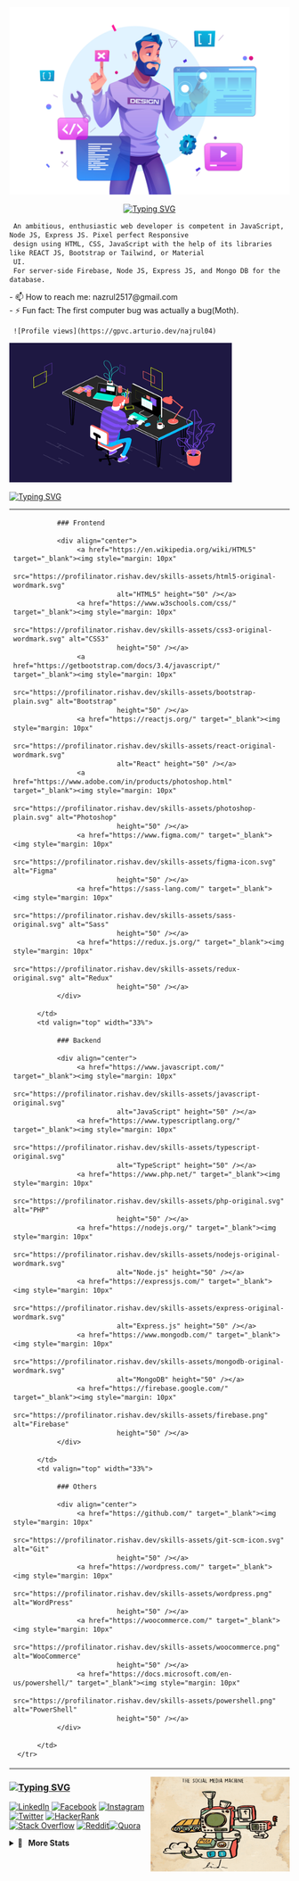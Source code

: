 <!-- Picture -->

<p align="center">
     <img src="https://github.com/najrul04/najrul04/blob/main/19362653.jpg">
</p>

<!-- Name & others -->

<p align="center">
     <a href="https://git.io/typing-svg"><img
               src="https://readme-typing-svg.herokuapp.com?font=Bebas+Neue&size=50&duration=3000&pause=400&color=A124B6&vCenter=true&width=435&lines=Hello+;I+am+Najrul;Front+End+Developer"
               alt="Typing SVG" /></a>
</p>

<!-- About -->

<p>

     An ambitious, enthusiastic web developer is competent in JavaScript, Node JS, Express JS. Pixel perfect Responsive
     design using HTML, CSS, JavaScript with the help of its libraries like REACT JS, Bootstrap or Tailwind, or Material
     UI.
     For server-side Firebase, Node JS, Express JS, and Mongo DB for the database.

</p>

<!-- Issues -->

<p>
     - 📫 How to reach me: nazrul2517@gmail.com
     <br />
     - ⚡ Fun fact: The first computer bug was actually a bug(Moth).
</p>
<p align="right">

     ![Profile views](https://gpvc.arturio.dev/najrul04)

</p>

<!-- Skills -->

<img margin="15px 0" width="400" height="250" src="https://github.com/najrul04/najrul04/blob/main/coding_1.gif">

<a href="https://git.io/typing-svg"><img
          src="https://readme-typing-svg.herokuapp.com?font=Fira+Code&duration=2000&pause=3000&color=9416A4&width=435&lines=Skills%3A"
          alt="Typing SVG" /></a>

<table>
     <tr>
          <td valign="top" width="33%">

               ### Frontend

               <div align="center">
                    <a href="https://en.wikipedia.org/wiki/HTML5" target="_blank"><img style="margin: 10px"
                              src="https://profilinator.rishav.dev/skills-assets/html5-original-wordmark.svg"
                              alt="HTML5" height="50" /></a>
                    <a href="https://www.w3schools.com/css/" target="_blank"><img style="margin: 10px"
                              src="https://profilinator.rishav.dev/skills-assets/css3-original-wordmark.svg" alt="CSS3"
                              height="50" /></a>
                    <a href="https://getbootstrap.com/docs/3.4/javascript/" target="_blank"><img style="margin: 10px"
                              src="https://profilinator.rishav.dev/skills-assets/bootstrap-plain.svg" alt="Bootstrap"
                              height="50" /></a>
                    <a href="https://reactjs.org/" target="_blank"><img style="margin: 10px"
                              src="https://profilinator.rishav.dev/skills-assets/react-original-wordmark.svg"
                              alt="React" height="50" /></a>
                    <a href="https://www.adobe.com/in/products/photoshop.html" target="_blank"><img style="margin: 10px"
                              src="https://profilinator.rishav.dev/skills-assets/photoshop-plain.svg" alt="Photoshop"
                              height="50" /></a>
                    <a href="https://www.figma.com/" target="_blank"><img style="margin: 10px"
                              src="https://profilinator.rishav.dev/skills-assets/figma-icon.svg" alt="Figma"
                              height="50" /></a>
                    <a href="https://sass-lang.com/" target="_blank"><img style="margin: 10px"
                              src="https://profilinator.rishav.dev/skills-assets/sass-original.svg" alt="Sass"
                              height="50" /></a>
                    <a href="https://redux.js.org/" target="_blank"><img style="margin: 10px"
                              src="https://profilinator.rishav.dev/skills-assets/redux-original.svg" alt="Redux"
                              height="50" /></a>
               </div>

          </td>
          <td valign="top" width="33%">

               ### Backend

               <div align="center">
                    <a href="https://www.javascript.com/" target="_blank"><img style="margin: 10px"
                              src="https://profilinator.rishav.dev/skills-assets/javascript-original.svg"
                              alt="JavaScript" height="50" /></a>
                    <a href="https://www.typescriptlang.org/" target="_blank"><img style="margin: 10px"
                              src="https://profilinator.rishav.dev/skills-assets/typescript-original.svg"
                              alt="TypeScript" height="50" /></a>
                    <a href="https://www.php.net/" target="_blank"><img style="margin: 10px"
                              src="https://profilinator.rishav.dev/skills-assets/php-original.svg" alt="PHP"
                              height="50" /></a>
                    <a href="https://nodejs.org/" target="_blank"><img style="margin: 10px"
                              src="https://profilinator.rishav.dev/skills-assets/nodejs-original-wordmark.svg"
                              alt="Node.js" height="50" /></a>
                    <a href="https://expressjs.com/" target="_blank"><img style="margin: 10px"
                              src="https://profilinator.rishav.dev/skills-assets/express-original-wordmark.svg"
                              alt="Express.js" height="50" /></a>
                    <a href="https://www.mongodb.com/" target="_blank"><img style="margin: 10px"
                              src="https://profilinator.rishav.dev/skills-assets/mongodb-original-wordmark.svg"
                              alt="MongoDB" height="50" /></a>
                    <a href="https://firebase.google.com/" target="_blank"><img style="margin: 10px"
                              src="https://profilinator.rishav.dev/skills-assets/firebase.png" alt="Firebase"
                              height="50" /></a>
               </div>

          </td>
          <td valign="top" width="33%">

               ### Others

               <div align="center">
                    <a href="https://github.com/" target="_blank"><img style="margin: 10px"
                              src="https://profilinator.rishav.dev/skills-assets/git-scm-icon.svg" alt="Git"
                              height="50" /></a>
                    <a href="https://wordpress.com/" target="_blank"><img style="margin: 10px"
                              src="https://profilinator.rishav.dev/skills-assets/wordpress.png" alt="WordPress"
                              height="50" /></a>
                    <a href="https://woocommerce.com/" target="_blank"><img style="margin: 10px"
                              src="https://profilinator.rishav.dev/skills-assets/woocommerce.png" alt="WooCommerce"
                              height="50" /></a>
                    <a href="https://docs.microsoft.com/en-us/powershell/" target="_blank"><img style="margin: 10px"
                              src="https://profilinator.rishav.dev/skills-assets/powershell.png" alt="PowerShell"
                              height="50" /></a>
               </div>

          </td>
     </tr>
</table>

<!-- Socials -->

<img align="right" margin="15px 0" width="250" height="170"
     src="https://github.com/najrul04/najrul04/blob/main/machine_illustration.gif">


<!-- 🌐### ✍️  bleh bleh bleh -->

<h3><a href="https://git.io/typing-svg"><img
               src="https://readme-typing-svg.herokuapp.com?font=Fira+Code&duration=2000&pause=3000&color=9416A4&width=435&lines=Socials%3A"
               alt="Typing SVG" /></a></h3>

[![LinkedIn](https://img.shields.io/badge/linkedin-%230077B5.svg?style=for-the-badge&logo=linkedin&logoColor=white)](https://linkedin.com/in/najrul-islam)
[![Facebook](https://img.shields.io/badge/Facebook-%231877F2.svg?style=for-the-badge&logo=Facebook&logoColor=white)](https://facebook.com/nazrul2517)
[![Instagram](https://img.shields.io/badge/Instagram-%23E4405F.svg?style=for-the-badge&logo=Instagram&logoColor=white)](https://instagram.com/nazrul_i04)
[![Twitter](https://img.shields.io/badge/Twitter-%231DA1F2.svg?style=for-the-badge&logo=Twitter&logoColor=white)](https://twitter.com/najrul0)
[![HackerRank](https://img.shields.io/badge/-HackerRank-2EC866?style=for-the-badge&logo=HackerRank&logoColor=white)](https://www.hackerrank.com/nazrul2517)
[![Stack
Overflow](https://img.shields.io/badge/-Stackoverflow-FE7A16?style=for-the-badge&logo=stack-overflow&logoColor=white)](https://stackoverflow.com/users/15235744)
[![Reddit](https://img.shields.io/badge/Reddit-%23FF4500.svg?style=for-the-badge&logo=Reddit&logoColor=white)](https://reddit.com/user/Asleep-Direction3888)[![Quora](https://img.shields.io/badge/Quora-%23B92B27.svg?style=for-the-badge&logo=Quora&logoColor=white)](https://quora.com/profile/Nazrul-Islam-19-1)

<!-- 🌐### ✍️  Git Statistics-->

<details>
     <summary><b>
               <g-emoji class="g-emoji" alias="gear"
                    fallback-src="https://github.githubassets.com/images/icons/emoji/unicode/2699.png">🔽</g-emoji>
               &nbsp; More Stats
          </b></summary>

     <div align="left" dir="auto">


          <h3>
               <!-- Most Used Language-->
               <a href="https://git.io/typing-svg"><img
                         src="https://readme-typing-svg.herokuapp.com?font=Fira+Code&duration=2000&pause=3000&color=9416A4&width=435&lines=Most+Used+Language%3A"
                         alt="Typing SVG" /></a>
          </h3>

          ![](https://github-readme-stats.vercel.app/api/top-langs/?username=najrul04&theme=dark&hide_border=false&include_all_commits=false&count_private=false&layout=compact)<br />

          <!-- GitHub Stats -->

          <h3>
               <a href="https://git.io/typing-svg"><img
                         src="https://readme-typing-svg.herokuapp.com?font=Fira+Code&duration=2000&pause=3000&color=9416A4&width=435&lines=Stats%3A"
                         alt="Typing SVG" /></a>
          </h3>

          ![](https://github-readme-stats.vercel.app/api?username=najrul04&theme=dark&hide_border=false&include_all_commits=false&count_private=false)<br />

          <!-- Streak_Stat -->

          <h3>
               <a href="https://git.io/typing-svg"><img
                         src="https://readme-typing-svg.herokuapp.com?font=Fira+Code&duration=2000&pause=3000&color=9416A4&width=435&lines=Streaks%3A"
                         alt="Typing SVG" /></a>
          </h3>

          ![](https://github-readme-streak-stats.herokuapp.com/?user=najrul04&theme=dark&hide_border=false)

          <!-- 3D Chart -->

          <a href="https://git.io/typing-svg"><img
                    src="https://readme-typing-svg.herokuapp.com?font=Fira+Code&duration=2000&pause=3000&color=9416A4&width=435&lines=3D+Chart%3A"
                    alt="Typing SVG" /></a>

          ![](./profile-3d-contrib/profile-night-view.svg)

          <!-- Snake :3 -->

          <a href="https://git.io/typing-svg"><img
                    src="https://readme-typing-svg.herokuapp.com?font=Fira+Code&duration=2000&pause=3000&color=9416A4&width=435&lines=SNAKE!!"
                    alt="Typing SVG" /></a>

          ![snake gif](https://github.com/najrul04/najrul04/blob/output/github-contribution-grid-snake.svg)

          <!-- Random Dev Quotes -->

          <a href="https://git.io/typing-svg"><img
                    src="https://readme-typing-svg.herokuapp.com?font=Fira+Code&duration=2000&pause=3000&color=9416A4&width=435&lines=Random+Dev+Quote%3A"
                    alt="Typing SVG" /></a>

          ![](https://quotes-github-readme.vercel.app/api?type=horizontal&theme=dark)


     </div>
</details>

